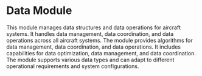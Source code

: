 # Data Module

This module manages data structures and data operations for aircraft systems. It handles data management, data coordination, and data operations across all aircraft systems. The module provides algorithms for data management, data coordination, and data operations. It includes capabilities for data optimization, data management, and data coordination. The module supports various data types and can adapt to different operational requirements and system configurations.
